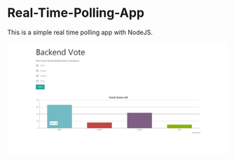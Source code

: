 # Real-Time-Polling-App

This is a simple real time polling app with NodeJS.

![Screenshot](polling.jpg)
